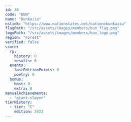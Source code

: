 ```yaml
---
id: 38
code: "BUN"
name: "Bunkaiia"
nslink: "https://www.nationstates.net/nation=bunkaiia"
flagPath: "/src/assets/images/members/bun_flag.png"
logoPath: "/src/assets/images/members/bun_logo.png"
region: "Forest"
verified: false
score:
  rp:
    history: 0
    results: 0
  events:
    lastEditionPoints: 0
    poetry: 0
  bonus:
    host: 0
    extra: 0
manualAchievements:
  - "giant-slayer"
tierHistory:
  - tier: "C"
    edition: 2022
---
```

